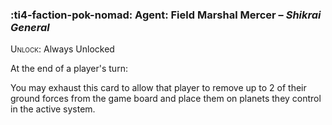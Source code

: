 ### :ti4-faction-pok-nomad: **Agent**: Field Marshal Mercer – _Shikrai General_

<span style="font-variant:small-caps;">Unlock</span>: Always Unlocked

At the end of a player's turn:

You may exhaust this card to allow that player to remove up to 2 of their ground forces from the game board and place them on planets they control in the active system.
